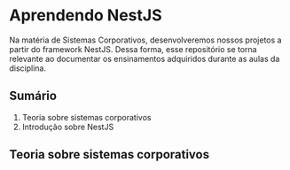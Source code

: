 # Aprendendo NestJS
Na matéria de Sistemas Corporativos, desenvolveremos nossos projetos a partir do framework NestJS. Dessa forma, esse repositório se torna relevante ao documentar os ensinamentos adquiridos durante as aulas da disciplina.

## Sumário
1. Teoria sobre sistemas corporativos
2. Introdução sobre NestJS

## Teoria sobre sistemas corporativos